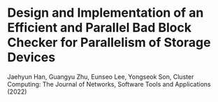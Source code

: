 # Design and Implementation of an Efficient and Parallel Bad Block Checker for Parallelism of Storage Devices
Jaehyun Han, Guangyu Zhu, Eunseo Lee, Yongseok Son, Cluster Computing: The Journal of Networks, Software Tools and Applications (2022)
